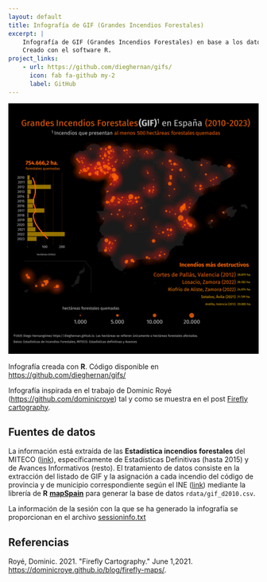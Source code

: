 ```yaml
---
layout: default
title: Infografía de GIF (Grandes Incendios Forestales)
excerpt: |
    Infografía de GIF (Grandes Incendios Forestales) en base a los datos de MITECO. 
    Creado con el software R.
project_links:
    - url: https://github.com/dieghernan/gifs/
      icon: fab fa-github my-2
      label: GitHub
---
```


![Incendios forestales en España](https://raw.githubusercontent.com/dieghernan/gifs/refs/heads/main/gif_spain.png)

Infografía creada con **R**. Código disponible en <https://github.com/dieghernan/gifs/>

Infografía inspirada en el trabajo de Dominic Royé
(<https://github.com/dominicroye>) tal y como se muestra en el post [Firefly
cartography](https://dominicroye.github.io/blog/firefly-maps/).

## Fuentes de datos

La información está extraída de las **Estadística incendios forestales** del
MITECO
([link](https://www.miteco.gob.es/es/biodiversidad/temas/incendios-forestales/estadisticas-incendios.html)),
específicamente de Estadísticas Definitivas (hasta 2015) y de Avances
Informativos (resto). El tratamiento de datos consiste en la extracción del
listado de GIF y la asignación a cada incendio del código de provincia y de
municipio correspondiente según el INE
([link](https://www.ine.es/dyngs/INEbase/es/operacion.htm?c=Estadistica_C&cid=1254736177031&menu=ultiDatos&idp=1254734710990))
mediante la librería de **R**
[**mapSpain**](https://ropenspain.github.io/mapSpain/) para generar la base de
datos `rdata/gif_d2010.csv`.

La información de la sesión con la que se ha generado la infografía se
proporcionan en el archivo [sessioninfo.txt](sessioninfo.txt)

## Referencias

Royé, Dominic. 2021. "Firefly Cartography." June 1,2021.
<https://dominicroye.github.io/blog/firefly-maps/>.
